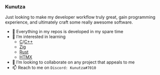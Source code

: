 ### Kunutza

Just looking to make my developer workflow truly great, gain programming experience, and ultimately craft some really awesome software.

* 💬 Everything in my repos is developed in my spare time
* 👀 I’m interested in learning
  * [C](https://www.open-std.org/jtc1/sc22/wg14/)/[C++](https://isocpp.org)
  * [Zig](https://ziglang.org/)
  * [Rust](https://www.rust-lang.org/)
  * [HTMX](https://htmx.org/)
* 💞️ I’m looking to collaborate on any project that appeals to me
* 📫 Reach to me on ```Discord: Kunutza#7010```
<!---
CMake/CMakeLists.txt
Makefile

In summary: The difference between CMake and Make is that Make creates executables from the source files, which have to include a Makefile. 
In contrast, when using CMake, a CMakeLists. txt file is provided, which is used to create a Makefile.
-->
